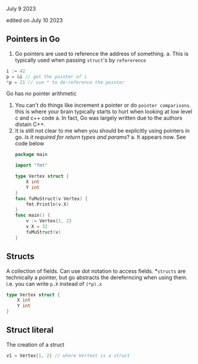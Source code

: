 July 9 2023

edited on July 10 2023

## Pointers in Go
1. Go pointers are used to reference the address of something. 
    a. This is typically used when passing `struct`'s by `refererence`
```go
i := 42
p = &i // get the pointer of i
*p = 21 // use * to de-reference the pointer
```
Go has *no* pointer arithmetic
1. You can't do things like increment a pointer or do `pointer comparisons`.
    this is where your brain typically starts to hurt when looking at low level
    c and c++ code
    a. In fact, Go was largely written due to the authors distain C++.
2. It is still not clear to me when you should be explicitly using pointers
in go. *Is it required for return types and params*?
    a. It appears now. See code below
    ```go
    package main

    import "fmt"

    type Vertex struct {
    	X int
    	Y int
    }
    func fuMuStruct(v Vertex) {
    	fmt.Println(v.X)
    }
    func main() {
    	v := Vertex{1, 2}
    	v.X = 32
    	fuMuStruct(v)
    }
    ```



## Structs
A collection of fields. Can use dot notation to access fields.
*`structs` are technically a pointer, but go abstracts the dereferncing
when using them. i.e. you can write `p.X` instead of `(*p).x`

```go
type Vertex struct {
	X int
	Y int
}
```

## Struct literal
The creation of a struct
```go
v1 = Vertex{1, 2} // where Vertext is a struct
```


